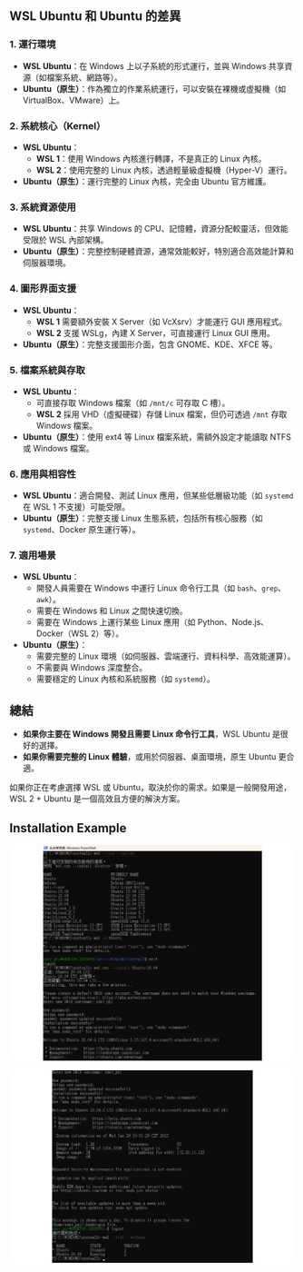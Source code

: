 ## WSL Ubuntu 和 Ubuntu 的差異

### 1. 運行環境
- **WSL Ubuntu**：在 Windows 上以子系統的形式運行，並與 Windows 共享資源（如檔案系統、網路等）。
- **Ubuntu（原生）**：作為獨立的作業系統運行，可以安裝在裸機或虛擬機（如 VirtualBox、VMware）上。

### 2. 系統核心（Kernel）
- **WSL Ubuntu**：
  - **WSL 1**：使用 Windows 內核進行轉譯，不是真正的 Linux 內核。
  - **WSL 2**：使用完整的 Linux 內核，透過輕量級虛擬機（Hyper-V）運行。
- **Ubuntu（原生）**：運行完整的 Linux 內核，完全由 Ubuntu 官方維護。

### 3. 系統資源使用
- **WSL Ubuntu**：共享 Windows 的 CPU、記憶體，資源分配較靈活，但效能受限於 WSL 內部架構。
- **Ubuntu（原生）**：完整控制硬體資源，通常效能較好，特別適合高效能計算和伺服器環境。

### 4. 圖形界面支援
- **WSL Ubuntu**：
  - **WSL 1** 需要額外安裝 X Server（如 VcXsrv）才能運行 GUI 應用程式。
  - **WSL 2** 支援 WSLg，內建 X Server，可直接運行 Linux GUI 應用。
- **Ubuntu（原生）**：完整支援圖形介面，包含 GNOME、KDE、XFCE 等。

### 5. 檔案系統與存取
- **WSL Ubuntu**：
  - 可直接存取 Windows 檔案（如 `/mnt/c` 可存取 C 槽）。
  - **WSL 2** 採用 VHD（虛擬硬碟）存儲 Linux 檔案，但仍可透過 `/mnt` 存取 Windows 檔案。
- **Ubuntu（原生）**：使用 ext4 等 Linux 檔案系統，需額外設定才能讀取 NTFS 或 Windows 檔案。

### 6. 應用與相容性
- **WSL Ubuntu**：適合開發、測試 Linux 應用，但某些低層級功能（如 `systemd` 在 WSL 1 不支援）可能受限。
- **Ubuntu（原生）**：完整支援 Linux 生態系統，包括所有核心服務（如 `systemd`、Docker 原生運行等）。

### 7. 適用場景
- **WSL Ubuntu**：
  - 開發人員需要在 Windows 中運行 Linux 命令行工具（如 `bash`、`grep`、`awk`）。
  - 需要在 Windows 和 Linux 之間快速切換。
  - 需要在 Windows 上運行某些 Linux 應用（如 Python、Node.js、Docker（WSL 2）等）。
- **Ubuntu（原生）**：
  - 需要完整的 Linux 環境（如伺服器、雲端運行、資料科學、高效能運算）。
  - 不需要與 Windows 深度整合。
  - 需要穩定的 Linux 內核和系統服務（如 `systemd`）。

## 總結
- **如果你主要在 Windows 開發且需要 Linux 命令行工具**，WSL Ubuntu 是很好的選擇。
- **如果你需要完整的 Linux 體驗**，或用於伺服器、桌面環境，原生 Ubuntu 更合適。

如果你正在考慮選擇 WSL 或 Ubuntu，取決於你的需求。如果是一般開發用途，WSL 2 + Ubuntu 是一個高效且方便的解決方案。

## Installation Example

![WSL-info-1](WSL-info-1.png)

![WSL-info-2](WSL-info-2.png)